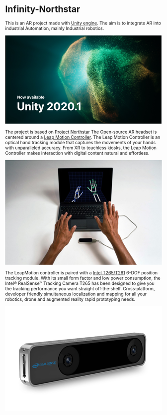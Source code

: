 # Infinity-Northstar
This is an AR project made with [Unity engine](https://unity.com/). The aim is to integrate AR into industrial Automation, mainly Industrial robotics.

![Unity Engine](/Images/UnityImage.PNG)

The project is based on [Project Northstar](https://developer.leapmotion.com/northstar)
The Open-source AR headset is centered around a [Leap Motion Controller](https://cms.ultraleap.com/app/uploads/2020/02/HERO-UltraLeap_Product05342_edit.jpg). The Leap Motion Controller is an optical hand tracking module that captures the movements of your hands with unparalleled accuracy. From XR to touchless kiosks, the Leap Motion Controller makes interaction with digital content natural and effortless.

![LeapMotion Controller](/Images/HERO-UltraLeap_Product05342_edit.jpg)

The LeapMotion controller is paired with a [Intel T265/T261](https://www.intelrealsense.com/tracking-camera-t265/) 6-DOF position tracking module.
With its small form factor and low power consumption, the Intel® RealSense™ Tracking Camera T265 has been designed to give you the tracking performance you want straight off‑the‑shelf. Cross‑platform, developer friendly simultaneous localization and mapping for all your robotics, drone and augmented reality rapid prototyping needs.

![Intel T265](/Images/intel_realsense_tracking_camera_photo_angle_1_675x450.png)
